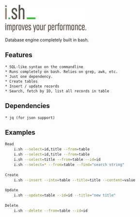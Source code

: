 ![i.sh](docs/logo.png)

Database engine completely built in bash.


## Features
	* SQL-like syntax on the commandline
	* Runs completely on bash. Relies on grep, awk, etc.
	* Just one dependency.
	* Create tables
	* Insert / update records
	* Search, fetch by ID, list all records in table


## Dependencies

	* jq (for json support)


## Examples

```bash
Read
	i.sh --select=id,title --from=table
	i.sh --select=id,title --from=table
	i.sh --select=title --from=table --id=id
	i.sh --select=* --from=table --find="search string"

Create
	i.sh --insert --into=table --title=title --content=value

Update
	i.sh --update=table --id=id --title="new title"

Delete
	i.sh --delete --from=table --id=id

```

